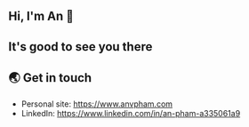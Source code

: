 ## Hi, I'm An :wave:

## It's good to see you there

## :earth_asia: Get in touch
- Personal site: https://www.anvpham.com
- LinkedIn: https://www.linkedin.com/in/an-pham-a335061a9

